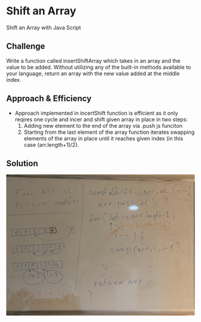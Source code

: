 # Shift an Array
Shift an Array with Java Script

## Challenge
Write a function called insertShiftArray which takes in an array and the value to be added. Without utilizing any of the built-in methods available to your language, return an array with the new value added at the middle index.

## Approach & Efficiency

* Approach implemented in incertShift function is efficient as it only reqires one cycle and incer and shift given array in place in two steps:
    1. Adding new element to the end of the array via .push js funciton
    2. Starting from the last element of the array function iterates swapping elements of the array in place until it reaches given index (in this case (arr.length+1)/2). 

## Solution

![solution](/assets/array-shift.jpg)

